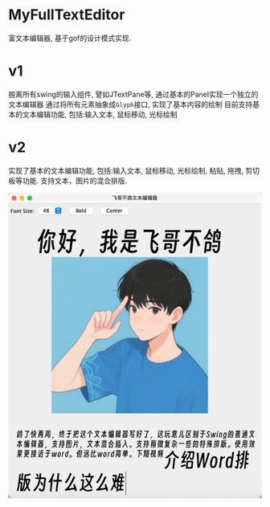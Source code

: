 # MyFullTextEditor

富文本编辑器, 基于gof的设计模式实现.

# v1
脱离所有swing的输入组件, 譬如JTextPane等, 通过基本的Panel实现一个独立的文本编辑器
通过将所有元素抽象成`Glyph`接口, 实现了基本内容的绘制
目前支持基本的文本编辑功能, 包括:输入文本, 鼠标移动, 光标绘制

# v2

实现了基本的文本编辑功能, 包括:输入文本, 鼠标移动, 光标绘制, 粘贴, 拖拽, 剪切板等功能.
支持文本，图片的混合排版.

![img.png](img.png)

